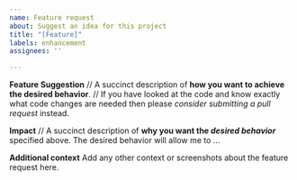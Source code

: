 ```yaml
---
name: Feature request
about: Suggest an idea for this project
title: "[Feature]"
labels: enhancement
assignees: ''

---
```


**Feature Suggestion**
// A succinct description of **how you want to achieve the desired behavior**.
// If you have looked at the code and know exactly what code changes are needed then please _consider submitting a pull request_ instead.

**Impact**
// A succinct description of **why you want the _desired behavior_** specified above.
The desired behavior will allow me to ...

**Additional context**
Add any other context or screenshots about the feature request here.
